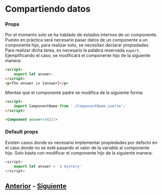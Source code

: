 # Compartiendo datos

### Props
Por el momento solo se ha hablado de estados internos de un componente.
Puesto en práctica será necesario pasar datos de un componente a un componente hijo, para realizar esto, se necesitan declarar propiedades. Para realizar dicha tarea, es necesario la palabra reservada `export`.
<br>
Ejemplificando el caso, se modificará el componente hijo de la siguiente manera:
```html
<script>
    export let answer;
</script>
<p>The answer is {answer}</p>
```

Mientas que el componente padre se modifica de la siguiente forma:
```html
<script>
    import ComponentName from './ComponentName.svelte';
</script>

<Component answer={42}/>
```
### Default props
Existen casos donde es necesario implementar propiedades por defecto en el caso donde no se esté pasando el valor de la variable al componente hijo. Solo basta con modificar el componente hijo de la siguiente manera:
```javascript
<script>
    export let answer = 'a mystery'
</script>
```

## [Anterior](https://github.com/PedroEdu6786/Materiales/blob/master/Talleres/Svelte/4.-atributosDinamicos.md) - [Siguiente](https://github.com/PedroEdu6786/Materiales/blob/master/Talleres/Svelte/6.-Logic.md)